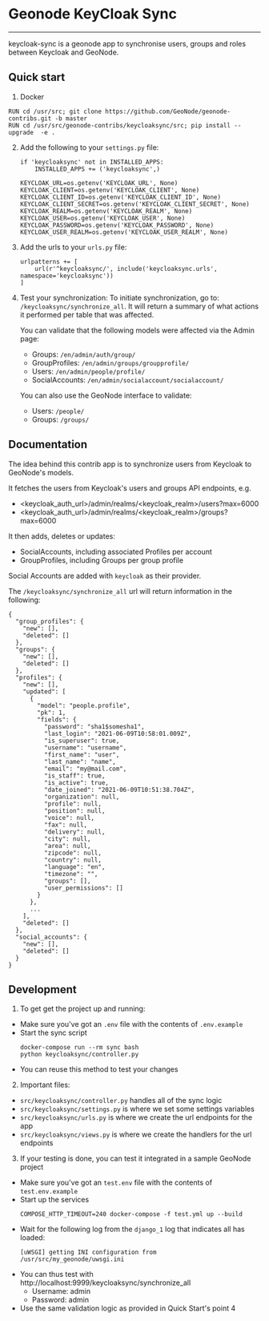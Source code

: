 # Geonode KeyCloak Sync
-------------

keycloak-sync is a geonode app to synchronise users, groups and roles between Keycloak and GeoNode.

## Quick start
1. Docker
  ```
  RUN cd /usr/src; git clone https://github.com/GeoNode/geonode-contribs.git -b master
  RUN cd /usr/src/geonode-contribs/keycloaksync/src; pip install --upgrade  -e .
  ```
2. Add the following to your `settings.py` file:
    ```
    if 'keycloaksync' not in INSTALLED_APPS:
        INSTALLED_APPS += ('keycloaksync',)
        
    KEYCLOAK_URL=os.getenv('KEYCLOAK_URL', None)
    KEYCLOAK_CLIENT=os.getenv('KEYCLOAK_CLIENT', None)
    KEYCLOAK_CLIENT_ID=os.getenv('KEYCLOAK_CLIENT_ID', None)
    KEYCLOAK_CLIENT_SECRET=os.getenv('KEYCLOAK_CLIENT_SECRET', None)
    KEYCLOAK_REALM=os.getenv('KEYCLOAK_REALM', None)
    KEYCLOAK_USER=os.getenv('KEYCLOAK_USER', None)
    KEYCLOAK_PASSWORD=os.getenv('KEYCLOAK_PASSWORD', None)
    KEYCLOAK_USER_REALM=os.getenv('KEYCLOAK_USER_REALM', None)
    ```

3. Add the urls to your `urls.py` file:
    ```
    urlpatterns += [
        url(r'^keycloaksync/', include('keycloaksync.urls', namespace='keycloaksync'))
    ]
    ```

4. Test your synchronization:
    To initiate synchronization, go to: `/keycloaksync/synchronize_all`. It will return a summary of what actions it performed per table that was affected.

    You can validate that the following models were affected via the Admin page:
    - Groups: `/en/admin/auth/group/`
    - GroupProfiles: `/en/admin/groups/groupprofile/`
    - Users: `/en/admin/people/profile/`
    - SocialAccounts: `/en/admin/socialaccount/socialaccount/`

    You can also use the GeoNode interface to validate:
    - Users: `/people/`
    - Groups: `/groups/`

## Documentation

The idea behind this contrib app is to synchronize users from Keycloak to GeoNode's models.

It fetches the users from Keycloak's users and groups API endpoints, e.g.
- <keycloak_auth_url>/admin/realms/<keycloak_realm>/users?max=6000
- <keycloak_auth_url>/admin/realms/<keycloak_realm>/groups?max=6000

It then adds, deletes or updates:
- SocialAccounts, including associated Profiles per account
- GroupProfiles, including Groups per group profile

Social Accounts are added with `keycloak` as their provider.

The `/keycloaksync/synchronize_all` url will return information in the following:
```
{
  "group_profiles": {
    "new": [],
    "deleted": []
  },
  "groups": {
    "new": [],
    "deleted": []
  },
  "profiles": {
    "new": [],
    "updated": [
      {
        "model": "people.profile",
        "pk": 1,
        "fields": {
          "password": "sha1$somesha1",
          "last_login": "2021-06-09T10:58:01.009Z",
          "is_superuser": true,
          "username": "username",
          "first_name": "user",
          "last_name": "name",
          "email": "my@mail.com",
          "is_staff": true,
          "is_active": true,
          "date_joined": "2021-06-09T10:51:38.704Z",
          "organization": null,
          "profile": null,
          "position": null,
          "voice": null,
          "fax": null,
          "delivery": null,
          "city": null,
          "area": null,
          "zipcode": null,
          "country": null,
          "language": "en",
          "timezone": "",
          "groups": [],
          "user_permissions": []
        }
      },
      ...
    ],
    "deleted": []
  },
  "social_accounts": {
    "new": [],
    "deleted": []
  }
}
```
## Development

1. To get get the project up and running:

- Make sure you've got an `.env` file with the contents of `.env.example`
- Start the sync script
    ```
    docker-compose run --rm sync bash
    python keycloaksync/controller.py
    ```
- You can reuse this method to test your changes

2. Important files:
- `src/keycloaksync/controller.py` handles all of the sync logic
- `src/keycloaksync/settings.py` is where we set some settings variables
- `src/keycloaksync/urls.py` is where we create the url endpoints for the app
- `src/keycloaksync/views.py` is where we create the handlers for the url endpoints

3. If your testing is done, you can test it integrated in a sample GeoNode project
- Make sure you've got an `test.env` file with the contents of `test.env.example`
- Start up the services
    ```
    COMPOSE_HTTP_TIMEOUT=240 docker-compose -f test.yml up --build
    ```
- Wait for the following log from the `django_1` log that indicates all has loaded:
  ```
  [uWSGI] getting INI configuration from /usr/src/my_geonode/uwsgi.ini
  ```
- You can thus test with http://localhost:9999/keycloaksync/synchronize_all
  - Username: admin
  - Password: admin
- Use the same validation logic as provided in Quick Start's point 4